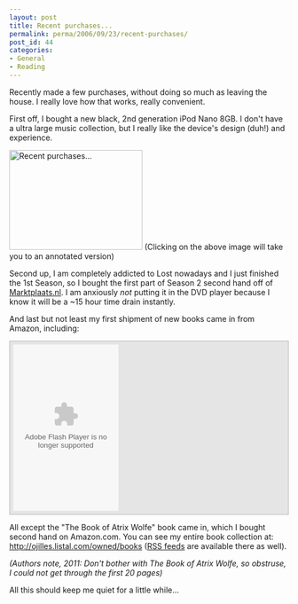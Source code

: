 ```yaml
---
layout: post
title: Recent purchases...
permalink: perma/2006/09/23/recent-purchases/
post_id: 44
categories: 
- General
- Reading
---
```


Recently made a few purchases, without doing so much as leaving the house. I
really love how that works, really convenient.

First off, I bought a new black, 2nd generation iPod Nano 8GB. I don't have a
ultra large music collection, but I really like the device's design (duh!) and
experience.

<a title="Photo Sharing" href="http://www.flickr.com/photos/jilles/250360273/"><img width="240" height="180" alt="Recent purchases..." src="http://static.flickr.com/107/250360273_9b77c2b613_m.jpg" /></a>
(Clicking on the above image will take you to an annotated version)

Second up, I am completely addicted to Lost nowadays and I just finished the
1st Season, so I bought the first part of Season 2 second hand off of <a
href="http://www.marktplaats.nl">Marktplaats.nl</a>. I am anxiously *not*
putting it in the DVD player because I know it will be a ~15 hour time drain
instantly.

And last but not least my first shipment of new books came in from Amazon,
including:

<div style='background-color:#E5E5E5;padding:6px;border:1px solid #B8B8B8;'>
<a href='http://www.listal.com'><embed wmode="transparent" FlashVars="xmlfile=http://ojilles.listal.com/imagexml/owned/books/1/?tag=group1&sortby=rating-desc" src="http://www.listal.com/listal/images/slideshow/slideshow.swf" quality="high" width="190" height="300" type="application/x-shockwave-flash" pluginspage="http://www.macromedia.com/go/getflashplayer" /></a>
</div>


All except the "The Book of Atrix Wolfe" book came in, which I bought second
hand on Amazon.com. You can see my entire book collection at: <a
href="http://ojilles.listal.com/owned/books">http://ojilles.listal.com/owned/books</a>
(<a href="http://ojilles.listal.com/rss/owned/books/">RSS feeds</a> are
available there as well).

*(Authors note, 2011: Don't bother with The Book of Atrix Wolfe, so obstruse, I could not get through the first 20 pages)*

All this should keep me quiet for a little while...


